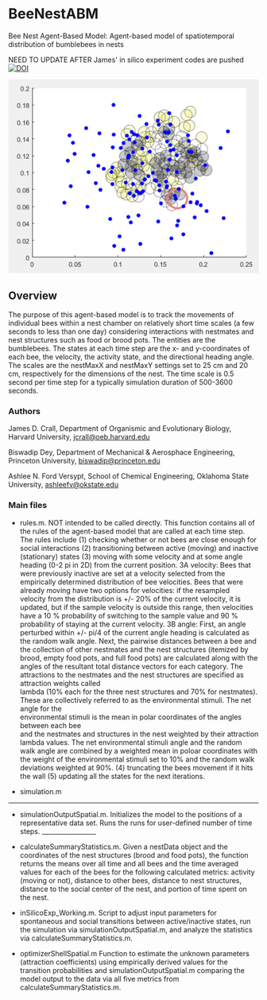 # BeeNestABM
Bee Nest Agent-Based Model: Agent-based model of spatiotemporal distribution of bumblebees in nests

NEED TO UPDATE AFTER James' in silico experiment codes are pushed
[![DOI](https://zenodo.org/badge/79126249.svg)](https://zenodo.org/badge/latestdoi/79126249)

![GUI screenshot](thumbnail.png)

## Overview
The purpose of this agent-based model is to track the movements of individual 
bees within a nest chamber on relatively short time scales (a few seconds to 
less than one day) considering interactions with nestmates and nest structures 
such as food or brood pots. The entities are the bumblebees. The states at each 
time step are the x- and y-coordinates of each bee, the velocity, the activity state,
and the directional heading angle. The scales are the nestMaxX and nestMaxY settings 
set to 25 cm and 20 cm, respectively for the dimensions of the nest. The time scale 
is 0.5 second per time step for a typically simulation duration of 500-3600 seconds.

### Authors
James D. Crall, Department of Organismic and Evolutionary Biology, Harvard University, jcrall@oeb.harvard.edu

Biswadip Dey, Department of Mechanical & Aerosphace Engineering, Princeton University, biswadip@princeton.edu

Ashlee N. Ford Versypt, School of Chemical Engineering, Oklahoma State University, ashleefv@okstate.edu

### Main files

* rules.m.
  NOT intended to be called directly. This function contains all of the rules of 
  the agent-based model that are called at each time step. 
  The rules include 
  (1) checking whether or not bees are close enough for social interactions
  (2) transitioning between active (moving) and inactive (stationary) states
  (3) moving with some velocity and at some angle heading (0-2 pi in 2D) from the 
  current position. 3A velocity: Bees that were previously inactive are set at a 
  velocity selected from the empirically determined distribution of bee velocities. 
  Bees that were already moving have two options for velocities: if the resampled  
  velocity from the distribution is +/- 20% of the current velocity, it is updated, 
  but if the sample velocity is outside this range, then velocities have a 10 % 
  probability of switching to the sample value and 90 % probability of staying at 
  the current velocity. 3B angle: First, an angle perturbed within +/- pi/4 of the 
  current angle heading is calculated as the random walk angle. Next, the pairwise 
  distances between a bee and the collection of other nestmates and the nest structures 
  (itemized by brood, empty food pots, and full food pots) are calculated along with the 
  angles of the resultant total distance vectors for each category. The attractions to 
  the nestmates and the nest structures are specified as attraction weights called  
  lambda (10% each for the three nest structures and 70% for nestmates). These are 
  collectively referred to as the  environmental stimuli. The net angle for the  
  environmental stimuli is the mean in polar coordinates of the angles between each bee  
  and the nestmates and structures in the nest weighted by their attraction lambda values. 
  The net environmental stimuli angle and the random walk angle are combined by a weighted
  mean in poloar coordinates with the weight of the environmental stimuli set to 10% and 
  the random walk deviations weighted at 90%. 
  (4) truncating the bees movement if it hits the wall
  (5) updating all the states for the next iterations.
 
* simulation.m
______________________________________
* simulationOutputSpatial.m.
   Initializes the model to the positions of a representative data set. Runs the runs for user-defined number of time steps. _________________
   
* calculateSummaryStatistics.m.
    Given a nestData object and the coordinates of the nest structures (brood and 
    food pots), the function returns the means over all   time and all bees and the 
    time averaged values for each of the bees for the following calculated metrics: 
    activity (moving or not), distance to other bees, distance to nest structures, 
    distance to the social center of the nest, and portion of time spent on the nest.
    
* inSilicoExp_Working.m.
    Script to adjust input parameters for spontaneous and social transitions between 
    active/inactive states, run the simulation via simulationOutputSpatial.m, and 
    analyze the statistics via calculateSummaryStatistics.m.
    
* optimizerShellSpatial.m
    Function to estimate the unknown parameters (attraction coefficients) using 
    empirically derived values for the transition probabilities and 
    simulationOutputSpatial.m comparing the model output to the data via all five 
    metrics from calculateSummaryStatistics.m.
